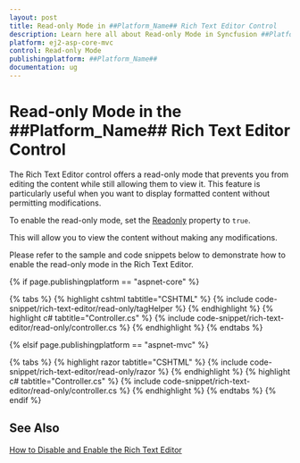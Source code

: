 ```yaml
---
layout: post
title: Read-only Mode in ##Platform_Name## Rich Text Editor Control
description: Learn here all about Read-only Mode in Syncfusion ##Platform_Name## Rich Text Editor control of Syncfusion Essential JS 2 and more.
platform: ej2-asp-core-mvc
control: Read-only Mode
publishingplatform: ##Platform_Name##
documentation: ug
---
```


# Read-only Mode in the ##Platform_Name## Rich Text Editor Control

The Rich Text Editor control offers a read-only mode that prevents you from editing the content while still allowing them to view it. This feature is particularly useful when you want to display formatted content without permitting modifications.

To enable the read-only mode, set the [Readonly](https://help.syncfusion.com/cr/aspnetmvc-js2/syncfusion.ej2.richtexteditor.richtexteditor.html#Syncfusion_EJ2_RichTextEditor_RichTextEditor_Readonly) property to `true`. 

This will allow you to view the content without making any modifications.

Please refer to the sample and code snippets below to demonstrate how to enable the read-only mode in the Rich Text Editor.

{% if page.publishingplatform == "aspnet-core" %}

{% tabs %}
{% highlight cshtml tabtitle="CSHTML" %}
{% include code-snippet/rich-text-editor/read-only/tagHelper %}
{% endhighlight %}
{% highlight c# tabtitle="Controller.cs" %}
{% include code-snippet/rich-text-editor/read-only/controller.cs %}
{% endhighlight %}
{% endtabs %}

{% elsif page.publishingplatform == "aspnet-mvc" %}

{% tabs %}
{% highlight razor tabtitle="CSHTML" %}
{% include code-snippet/rich-text-editor/read-only/razor %}
{% endhighlight %}
{% highlight c# tabtitle="Controller.cs" %}
{% include code-snippet/rich-text-editor/read-only/controller.cs %}
{% endhighlight %}
{% endtabs %}
{% endif %}

## See Also

[How to Disable and Enable the Rich Text Editor](./disable-editor)